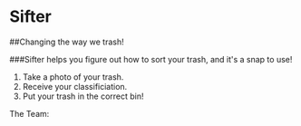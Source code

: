 # Sifter
##Changing the way we trash!

###Sifter helps you figure out how to sort your trash, and it's a snap to use!
1. Take a photo of your trash.
2. Receive your classificiation.
3. Put your trash in the correct bin!

The Team: